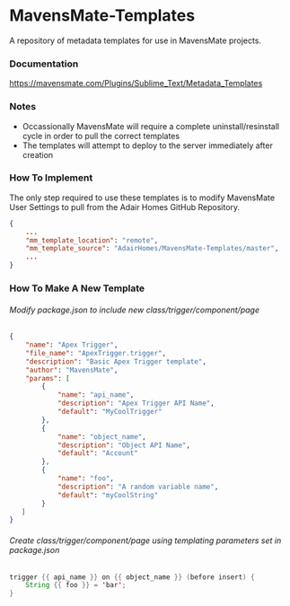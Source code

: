 MavensMate-Templates
====================

A repository of metadata templates for use in MavensMate projects.

### Documentation
https://mavensmate.com/Plugins/Sublime_Text/Metadata_Templates

### Notes
- Occassionally MavensMate will require a complete uninstall/resinstall cycle in order to pull the correct templates
- The templates will attempt to deploy to the server immediately after creation

### How To Implement
The only step required to use these templates is to modify MavensMate User Settings to pull from the Adair Homes GitHub Repository.
```JSON
{
    ...
    "mm_template_location": "remote",
    "mm_template_source": "AdairHomes/MavensMate-Templates/master",
    ...
}
```

### How To Make A New Template
###### Modify package.json to include new class/trigger/component/page
```JSON
{
    "name": "Apex Trigger",
    "file_name": "ApexTrigger.trigger",
    "description": "Basic Apex Trigger template",
    "author": "MavensMate",
    "params": [
        {
            "name": "api_name",
            "description": "Apex Trigger API Name",
            "default": "MyCoolTrigger"
        },
        {
            "name": "object_name",
            "description": "Object API Name",
            "default": "Account"
        },
        {
            "name": "foo",
            "description": "A random variable name",
            "default": "myCoolString"
        }
   ]
}
```

###### Create class/trigger/component/page using templating parameters set in package.json
```JAVA
trigger {{ api_name }} on {{ object_name }} (before insert) {
    String {{ foo }} = 'bar';
}
```
